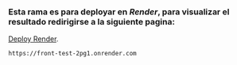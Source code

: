 ### Esta rama es para deployar en ***Render***, para visualizar el resultado redirigirse a la siguiente pagina:

[Deploy Render](https://front-test-2pg1.onrender.com).

```
https://front-test-2pg1.onrender.com
```
